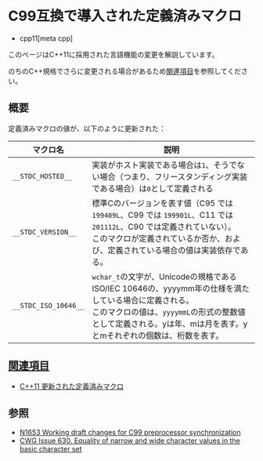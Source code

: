# C99互換で導入された定義済みマクロ
* cpp11[meta cpp]

<!-- start lang caution -->

このページはC++11に採用された言語機能の変更を解説しています。

のちのC++規格でさらに変更される場合があるため[関連項目](#relative-page)を参照してください。

<!-- last lang caution -->

## 概要
定義済みマクロの値が、以下のように更新された：

| マクロ名          | 説明                    |
|-------------------|-------------------------|
| `__STDC_HOSTED__` | 実装がホスト実装である場合は`1`、そうでない場合（つまり、フリースタンディング実装である場合）は`0`として定義される |
| `__STDC_VERSION__` | 標準Cのバージョンを表す値（C95 では `199409L`、C99 では `199901L`、C11 では `201112L`、C90 では定義されていない）。<br/>このマクロが定義されているか否か、および、定義されている場合の値は実装依存である。 |
| `__STDC_ISO_10646__` | `wchar_t`の文字が、Unicodeの規格であるISO/IEC 10646の、yyyymm年の仕様を満たしている場合に定義される。<br/>このマクロの値は、`yyyymmL`の形式の整数値として定義される。yは年、mは月を表す。yとmそれぞれの個数は、桁数を表す。 |


## <a id="relative-page" href="#relative-page">関連項目</a>
- [C++11 更新された定義済みマクロ](predefined_macros.md)


## 参照
- [N1653 Working draft changes for C99 preprocessor synchronization](http://www.open-std.org/jtc1/sc22/wg21/docs/papers/2004/n1653.htm)
- [CWG Issue 630. Equality of narrow and wide character values in the basic character set](http://www.open-std.org/jtc1/sc22/wg21/docs/cwg_defects.html#630)
